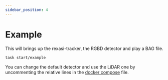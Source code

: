 ```yaml
---
sidebar_position: 4
---
```


# Example

This will brings up the rexasi-tracker, the RGBD detector and play a BAG file.
```
task start/example
```
You can change the default detector and use the LiDAR one by uncommenting the relative lines in the [docker compose](https://github.com/spindoxlabs/rexasi-tracker/blob/main/example/docker-compose.yaml) file.